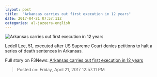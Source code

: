 ```yaml
---
layout: post
title:  "Arkansas carries out first execution in 12 years"
date: 2017-04-21 07:57:11Z
categories: al-jazeera-english
---
```


![Arkansas carries out first execution in 12 years](http://www.aljazeera.com/mritems/Images/2017/4/20/c51d0f28f7cd4dce8261fe17d4dc9c89_18.jpg)

Ledell Lee, 51, executed after US Supreme Court denies petitions to halt a series of death sentences in Arkansas.


Full story on F3News: [Arkansas carries out first execution in 12 years](http://www.f3nws.com/n/pgAQuH)

> Posted on: Friday, April 21, 2017 12:57:11 PM
